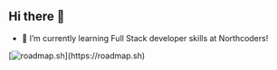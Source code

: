 ## Hi there 👋

- 🌱 I’m currently learning Full Stack developer skills at Northcoders!
  
[![roadmap.sh]([https://roadmap.sh/card/tall/6750cd6a503943107596b094?variant=dark](https://roadmap.sh/card/wide/6750cd6a503943107596b094?variant=dark&roadmaps=full-stack%2Cjavascript%2Cfrontend%2Cbackend))](https://roadmap.sh)
<!--
**Smasheroonie/Smasheroonie** is a ✨ _special_ ✨ repository because its `README.md` (this file) appears on your GitHub profile.

Here are some ideas to get you started:

- 🔭 I’m currently working on ...
- 🌱 I’m currently learning ...
- 👯 I’m looking to collaborate on ...
- 🤔 I’m looking for help with ...
- 💬 Ask me about ...
- 📫 How to reach me: ...
- 😄 Pronouns: ...
- ⚡ Fun fact: ...
-->
